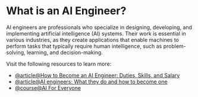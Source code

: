# What is an AI Engineer?

AI engineers are professionals who specialize in designing, developing, and implementing artificial intelligence (AI) systems. Their work is essential in various industries, as they create applications that enable machines to perform tasks that typically require human intelligence, such as problem-solving, learning, and decision-making.

Visit the following resources to learn more:

- [@article@How to Become an AI Engineer: Duties, Skills, and Salary](https://www.simplilearn.com/tutorials/artificial-intelligence-tutorial/how-to-become-an-ai-engineer)
- [@article@AI engineers: What they do and how to become one](https://www.techtarget.com/whatis/feature/How-to-become-an-artificial-intelligence-engineer)
- [@course@AI For Everyone](https://www.coursera.org/learn/ai-for-everyone)
